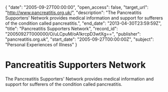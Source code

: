 {
  "date": "2005-09-27T00:00:00", 
  "open_access": false, 
  "target_url": "http://www.pancreatitis.org.uk/", 
  "description": "The Pancreatitis Supporters' Network provides medical information and support for sufferers of the condition called pancreatitis.", 
  "end_date": "2013-04-30T23:59:59Z", 
  "title": "Pancreatitis Supporters Network", 
  "record_id": "20050927T000000/O/uLCpuM/oA1krcpD3wtXg==", 
  "publisher": "pancreatitis.org.uk", 
  "start_date": "2005-09-27T00:00:00Z", 
  "subject": "Personal Experiences of Illness"
}

# Pancreatitis Supporters Network

The Pancreatitis Supporters' Network provides medical information and support for sufferers of the condition called pancreatitis.